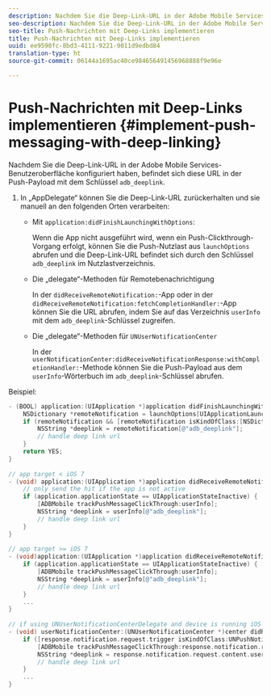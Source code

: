 ```yaml
---
description: Nachdem Sie die Deep-Link-URL in der Adobe Mobile Services-Benutzeroberfläche konfiguriert haben, befindet sich diese URL in der Push-Payload mit dem Schlüssel „adb_deeplink“.
seo-description: Nachdem Sie die Deep-Link-URL in der Adobe Mobile Services-Benutzeroberfläche konfiguriert haben, befindet sich diese URL in der Push-Payload mit dem Schlüssel „adb_deeplink“.
seo-title: Push-Nachrichten mit Deep-Links implementieren
title: Push-Nachrichten mit Deep-Links implementieren
uuid: ee9590fc-8bd3-4111-9221-9011d9edbd84
translation-type: ht
source-git-commit: 06144a1695ac40ce984656491456968888f9e96e

---
```



# Push-Nachrichten mit Deep-Links implementieren {#implement-push-messaging-with-deep-linking}

Nachdem Sie die Deep-Link-URL in der Adobe Mobile Services-Benutzeroberfläche konfiguriert haben, befindet sich diese URL in der Push-Payload mit dem Schlüssel `adb_deeplink`.

1. In „AppDelegate“ können Sie die Deep-Link-URL zurückerhalten und sie manuell an den folgenden Orten verarbeiten:

   * Mit `application:didFinishLaunchingWithOptions`:

      Wenn die App nicht ausgeführt wird, wenn ein Push-Clickthrough-Vorgang erfolgt, können Sie die Push-Nutzlast aus `launchOptions` abrufen und die Deep-Link-URL befindet sich durch den Schlüssel `adb_deeplink` im Nutzlastverzeichnis.

   * Die „delegate“-Methoden für Remotebenachrichtigung

      In der `didReceiveRemoteNotification:`-App oder in der `didReceiveRemoteNotification:fetchCompletionHandler:`-App können Sie die URL abrufen, indem Sie auf das Verzeichnis `userInfo` mit dem `adb_deeplink`-Schlüssel zugreifen.

   * Die „delegate“-Methoden für `UNUserNotificationCenter`

      In der `userNotificationCenter:didReceiveNotificationResponse:withCompletionHandler:`-Methode können Sie die Push-Payload aus dem `userInfo`-Wörterbuch im `adb_deeplink`-Schlüssel abrufen.

Beispiel:

```objective-c
- (BOOL) application:(UIApplication *)application didFinishLaunchingWithOptions:(NSDictionary *)launchOptions {
    NSDictionary *remoteNotification = launchOptions[UIApplicationLaunchOptionsRemoteNotificationKey]; 
    if (remoteNotification && [remoteNotification isKindOfClass:[NSDictionary class]]) { 
        NSString *deeplink = remoteNotification[@"adb_deeplink"]; 
        // handle deep link url 
    }
    return YES; 
} 
  
// app target < iOS 7 
- (void) application:(UIApplication *)application didReceiveRemoteNotification:(NSDictionary *)userInfo { 
    // only send the hit if the app is not active 
    if (application.applicationState == UIApplicationStateInactive) { 
        [ADBMobile trackPushMessageClickThrough:userInfo]; 
        NSString *deeplink = userInfo[@"adb_deeplink"]; 
        // handle deep link url 
    } 
} 
  
// app target >= iOS 7 
- (void)application:(UIApplication *)application didReceiveRemoteNotification:(NSDictionary *)userInfo fetchCompletionHandler:(void (^)(UIBackgroundFetchResult))completionHandler { 
    if (application.applicationState == UIApplicationStateInactive) { 
        [ADBMobile trackPushMessageClickThrough:userInfo]; 
        NSString *deeplink = userInfo[@"adb_deeplink"]; 
        // handle deep link url 
    } 
    ... 
} 
 
// if using UNUserNotificationCenterDelegate and device is running iOS 10 or newer 
- (void) userNotificationCenter:(UNUserNotificationCenter *)center didReceiveNotificationResponse:(UNNotificationResponse *)response withCompletionHandler:(void (^)(void))completionHandler { 
    if ([response.notification.request.trigger isKindOfClass:UNPushNotificationTrigger.class]) { 
        [ADBMobile trackPushMessageClickThrough:response.notification.request.content.userInfo]; 
        NSString *deeplink = response.notification.request.content.userInfo[@"adb_deeplink"]; 
        // handle deep link url  
    } 
    ... 
}
```

